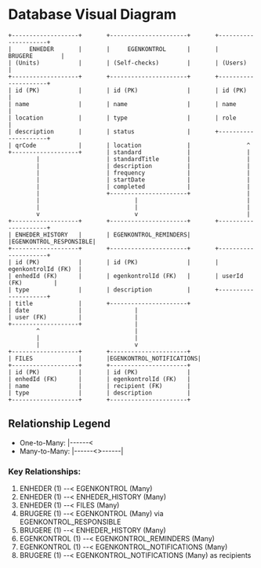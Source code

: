 # Database Visual Diagram

```
+-------------------+       +----------------------+       +---------------------+
|     ENHEDER       |       |     EGENKONTROL      |       |      BRUGERE        |
| (Units)           |       | (Self-checks)        |       | (Users)             |
+-------------------+       +----------------------+       +---------------------+
| id (PK)           |       | id (PK)              |       | id (PK)             |
| name              |       | name                 |       | name                |
| location          |       | type                 |       | role                |
| description       |       | status               |       +---------------------+
| qrCode            |       | location             |                ^
+-------------------+       | standard             |                |
        |                   | standardTitle        |                |
        |                   | description          |                |
        |                   | frequency            |                |
        |                   | startDate            |                |
        |                   | completed            |                |
        |                   +----------------------+                |
        |                           |                               |
        |                           |                               |
        v                           v                               |
+-------------------+       +----------------------+       +---------------------+
| ENHEDER_HISTORY   |       | EGENKONTROL_REMINDERS|       |EGENKONTROL_RESPONSIBLE|
+-------------------+       +----------------------+       +---------------------+
| id (PK)           |       | id (PK)              |       | egenkontrolId (FK)  |
| enhedId (FK)      |       | egenkontrolId (FK)   |       | userId (FK)         |
| type              |       | description          |       +---------------------+
| title             |       +----------------------+
| date              |               |
| user (FK)         |               |
+-------------------+               |
        ^                           |
        |                           |
        |                           v
+-------------------+       +----------------------+
| FILES             |       |EGENKONTROL_NOTIFICATIONS|
+-------------------+       +----------------------+
| id (PK)           |       | id (PK)              |
| enhedId (FK)      |       | egenkontrolId (FK)   |
| name              |       | recipient (FK)       |
| type              |       | description          |
+-------------------+       +----------------------+
```

## Relationship Legend

- One-to-Many: |------< 
- Many-to-Many: |------<>------| 

### Key Relationships:

1. ENHEDER (1) --< EGENKONTROL (Many)
2. ENHEDER (1) --< ENHEDER_HISTORY (Many)
3. ENHEDER (1) --< FILES (Many)
4. BRUGERE (1) --< EGENKONTROL (Many) via EGENKONTROL_RESPONSIBLE
5. BRUGERE (1) --< ENHEDER_HISTORY (Many)
6. EGENKONTROL (1) --< EGENKONTROL_REMINDERS (Many)
7. EGENKONTROL (1) --< EGENKONTROL_NOTIFICATIONS (Many)
8. BRUGERE (1) --< EGENKONTROL_NOTIFICATIONS (Many) as recipients 